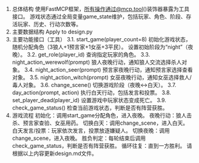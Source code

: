 1. 总体结构
使用FastMCP框架，所有操作通过@mcp.tool()装饰器暴露为工具接口。
游戏状态通过全局变量game_state维护，包括玩家、角色、阶段、存活玩家、历史、行动次数等。
2. 主要数据结构
Apply to design.py
3. 主要功能接口（工具）
3.1. start_game(player_count=8)
初始化游戏状态，随机分配角色（3狼人+1预言家+1女巫+3平民）。
设置初始阶段为“night”（夜晚）。
3.2. get_role(player_id)
查询指定玩家的角色。
3.3. night_action_werewolf(prompt)
狼人夜晚行动，通知狼人交流选择杀人对象。
3.4. night_action_seer(prompt)
预言家夜晚行动，通知预言家选择查看对象。
3.5. night_action_witch(prompt)
女巫夜晚行动，通知女巫选择救人/毒人对象。
3.6. change_scene()
切换游戏阶段（夜晚<->白天）。
3.7. day_action(prompt, action)
执行白天行动，包括发言和投票。
3.8. set_player_dead(player_id)
设置游戏中玩家状态变成死亡。
3.9. check_game_status()
检查当前游戏状态，判断是否有阵营获胜。
4. 游戏流程
初始化：调用start_game分配角色，进入夜晚。
夜晚行动：狼人击杀、预言家查验、女巫用药。
切换白天：调用change_scene，进入白天。
白天发言/投票：玩家依次发言，投票放逐嫌疑人。
切换夜晚：调用change_scene，进入夜晚。
胜负判定：每轮结束后调用check_game_status，判断是否有阵营获胜。
循环往复：直到一方胜利。
请根据以上内容更新design.md文件。
